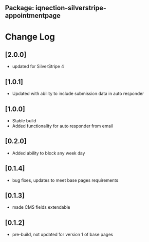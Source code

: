 ## Package: iqnection-silverstripe-appointmentpage
# Change Log

## [2.0.0]
- updated for SilverStripe 4

## [1.0.1]
- Updated with ability to include submission data in auto responder

## [1.0.0]
- Stable build
- Added functionality for auto responder from email

## [0.2.0]
- Added ability to block any week day

## [0.1.4]
- bug fixes, updates to meet base pages requirements

## [0.1.3]
- made CMS fields extendable

## [0.1.2]
- pre-build, not updated for version 1 of base pages
